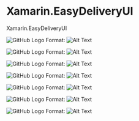 # Xamarin.EasyDeliveryUI
Xamarin.EasyDeliveryUI

![GitHub Logo](/Screenshot/LoginImage.jpeg)
Format: ![Alt Text](url)

![GitHub Logo](/Screenshot/MenuTapimage.jpeg)
Format: ![Alt Text](url)

![GitHub Logo](/Screenshot/SignUpImage.jpeg)
Format: ![Alt Text](url)

![GitHub Logo](/Screenshot/Homeimage1.jpeg)
Format: ![Alt Text](url)

![GitHub Logo](/Screenshot/HomeImage2.jpeg)
Format: ![Alt Text](url)

![GitHub Logo](/Screenshot/HomeImage.jpeg)
Format: ![Alt Text](url)


![GitHub Logo](/Screenshot/ImageMenu.jpegg)
Format: ![Alt Text](url)



